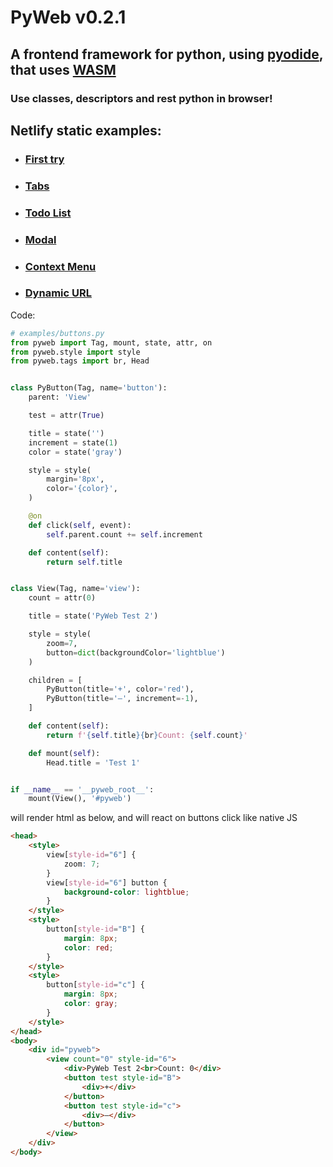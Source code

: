 # PyWeb v0.2.1

## A frontend framework for python, using [pyodide](https://pyodide.org/), that uses [WASM](https://webassembly.org/)
### Use classes, descriptors and rest python in browser!

## Netlify static examples:
- ### [First try](https://pyweb.netlify.app/examples/buttons)
- ### [Tabs](https://pyweb.netlify.app/examples/)
- ### [Todo List](https://pyweb.netlify.app/examples/todos)
- ### [Modal](https://pyweb.netlify.app/examples/modal)
- ### [Context Menu](https://pyweb.netlify.app/examples/context-menu)
- ### [Dynamic URL](https://pyweb.netlify.app/examples/dynamic-url)

Code:
```python
# examples/buttons.py
from pyweb import Tag, mount, state, attr, on
from pyweb.style import style
from pyweb.tags import br, Head


class PyButton(Tag, name='button'):
    parent: 'View'

    test = attr(True)

    title = state('')
    increment = state(1)
    color = state('gray')

    style = style(
        margin='8px',
        color='{color}',
    )

    @on
    def click(self, event):
        self.parent.count += self.increment

    def content(self):
        return self.title


class View(Tag, name='view'):
    count = attr(0)

    title = state('PyWeb Test 2')

    style = style(
        zoom=7,
        button=dict(backgroundColor='lightblue')
    )

    children = [
        PyButton(title='+', color='red'),
        PyButton(title='–', increment=-1),
    ]

    def content(self):
        return f'{self.title}{br}Count: {self.count}'

    def mount(self):
        Head.title = 'Test 1'


if __name__ == '__pyweb_root__':
    mount(View(), '#pyweb')


```
will render html as below, and will react on buttons click like native JS
```html
<head>
    <style>
        view[style-id="6"] {
            zoom: 7;
        }
        view[style-id="6"] button {
            background-color: lightblue;
        }
    </style>
    <style>
        button[style-id="B"] {
            margin: 8px;
            color: red;
        }
    </style>
    <style>
        button[style-id="c"] {
            margin: 8px;
            color: gray;
        }
    </style>
</head>
<body>
    <div id="pyweb">
        <view count="0" style-id="6">
            <div>PyWeb Test 2<br>Count: 0</div>
            <button test style-id="B">
                <div>+</div>
            </button>
            <button test style-id="c">
                <div>–</div>
            </button>
        </view>
    </div>
</body>
```
